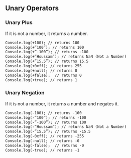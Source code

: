 ## Unary Operators

### Unary Plus
If it is not a number, it returns a number.
```diff 
Console.log(+100); // returns 100
Console.log(+”100”); // returns 100
Console.log(+”-100”); // returns -100
Console.log(+”Houssam”); // returns NaN (Not a Number)
Console.log(+”15.5”); // returns 15.5
Console.log(+0xff); // returns 255
Console.log(+null); // returns 0
Console.log(+false);  // returns 0
Console.log(+true); // returns 1
```
### Unary Negation
If it is not a number, it returns a number and negates it.
```diff 
Console.log(-100); // returns -100
Console.log(-”100”); // returns -100
Console.log(-”-100”); // returns 100
Console.log(-”Houssam”); // returns NaN (Not a Number)
Console.log(-”15.5”); // returns -15.5
Console.log(-0xff); // returns -255
Console.log(-null); // returns -0
Console.log(-false);  // returns -0
Console.log(-true); // returns -1
```